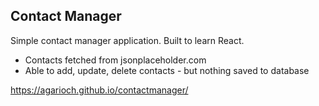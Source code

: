 ## Contact Manager
Simple contact manager application. Built to learn React.

* Contacts fetched from jsonplaceholder.com
* Able to add, update, delete contacts - but nothing saved to database

https://agarioch.github.io/contactmanager/